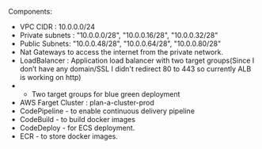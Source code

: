 Components:

- VPC CIDR : 10.0.0.0/24
- Private subnets : "10.0.0.0/28", "10.0.0.16/28", "10.0.0.32/28"
- Public Subnets: "10.0.0.48/28", "10.0.0.64/28", "10.0.0.80/28"
- Nat Gateways to access the internet from the private network.
- LoadBalancer : Application load balancer with two target groups(Since I don’t have any domain/SSL I didn't redirect 80 to 443 so currently ALB is working on http)
- - Two target groups for blue green deployment 
- AWS Farget Cluster : plan-a-cluster-prod
- CodePipeline - to enable continuous delivery pipeline
- CodeBuild - to build docker images
- CodeDeploy - for ECS deployment.
- ECR - to store docker images.
